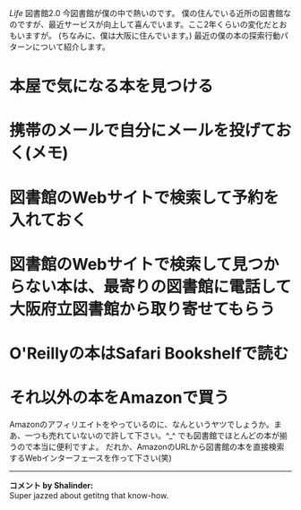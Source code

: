 *Life* 図書館2.0
今図書館が僕の中で熱いのです。
僕の住んでいる近所の図書館なのですが、最近サービスが向上して喜んでいます。ここ2年くらいの変化だとおもいますが。
(ちなみに、僕は大阪に住んでいます。)
最近の僕の本の探索行動パターンについて紹介します。
# 本屋で気になる本を見つける
# 携帯のメールで自分にメールを投げておく(メモ)
# 図書館のWebサイトで検索して予約を入れておく
# 図書館のWebサイトで検索して見つからない本は、最寄りの図書館に電話して大阪府立図書館から取り寄せてもらう
# O'Reillyの本はSafari Bookshelfで読む
# それ以外の本をAmazonで買う

Amazonのアフィリエイトをやっているのに、なんというヤツでしょうか。まあ、一つも売れていないので許して下さい。^_^
でも図書館でほとんどの本が揃うので本当に便利ですよ。
だれか、AmazonのURLから図書館の本を直接検索するWebインターフェースを作って下さい(笑)



---

**コメント by Shalinder:**  
Super jazzed about getitng that know-how.
